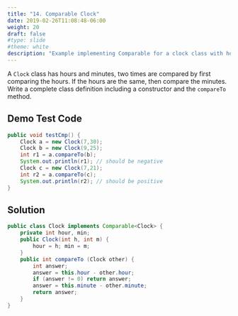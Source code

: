 ```yaml
---
title: "14. Comparable Clock"
date: 2019-02-26T11:08:48-06:00
weight: 20
draft: false
#type: slide
#theme: white
description: "Example implementing Comparable for a clock class with hours and minutes."
---
```


A `Clock` class has hours and minutes, two times are compared by first
comparing the hours. If the hours are the same, then compare the minutes.
Write a complete class definition including a constructor and the
`compareTo` method. 

## Demo Test Code

```java
public void testCmp() {
    Clock a = new Clock(7,30);
    Clock b = new Clock(9,25);
    int r1 = a.compareTo(b);
    System.out.println(r1); // should be negative
    Clock c = new Clock(7,21);
    int r2 = a.compareTo(c);
    System.out.println(r2); // should be positive
}
```

## Solution

```java
public class Clock implements Comparable<Clock> {
    private int hour, min;
    public Clock(int h, int m) {
        hour = h; min = m;
    }
    public int compareTo (Clock other) {
        int answer;
        answer = this.hour - other.hour;
        if (answer != 0) return answer;
        answer = this.minute - other.minute;
        return answer;
    }
}
```
